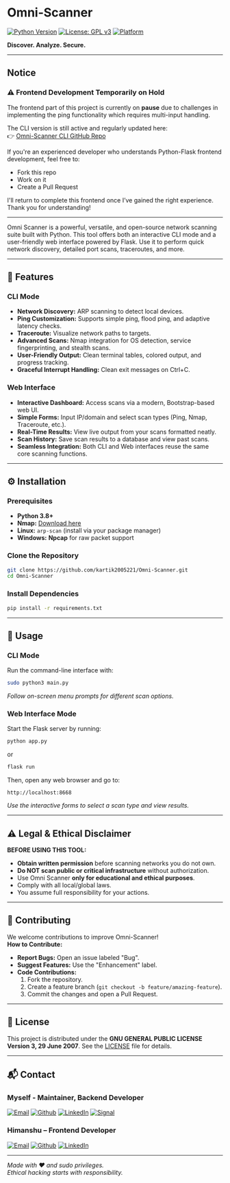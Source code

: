 # Omni-Scanner
[![Python Version](https://img.shields.io/badge/Python-3.8%2B-blue)](https://www.python.org/downloads/) [![License: GPL v3](https://img.shields.io/badge/License-GPL%20v3-brightgreen)](./LICENSE) [![Platform](https://img.shields.io/badge/Platform-Linux%20|%20Windows-informational)](./PLATFORM)

**Discover. Analyze. Secure.**

___
## Notice
### ⚠️ Frontend Development Temporarily on Hold

The frontend part of this project is currently on **pause** due to challenges in implementing the ping functionality which requires multi-input handling.

The CLI version is still active and regularly updated here:  
👉 [Omni-Scanner CLI GitHub Repo](https://github.com/kartik2005221/Omni-Scanner)

If you're an experienced developer who understands Python-Flask frontend development, feel free to:
- Fork this repo
- Work on it
- Create a Pull Request

I'll return to complete this frontend once I’ve gained the right experience. Thank you for understanding!

___


Omni Scanner is a powerful, versatile, and open-source network scanning suite built with Python. This tool offers both an interactive CLI mode and a user-friendly web interface powered by Flask. Use it to perform quick network discovery, detailed port scans, traceroutes, and more.

---

## 🚀 Features

### CLI Mode
- **Network Discovery:** ARP scanning to detect local devices.
- **Ping Customization:** Supports simple ping, flood ping, and adaptive latency checks.
- **Traceroute:** Visualize network paths to targets.
- **Advanced Scans:** Nmap integration for OS detection, service fingerprinting, and stealth scans.
- **User-Friendly Output:** Clean terminal tables, colored output, and progress tracking.
- **Graceful Interrupt Handling:** Clean exit messages on Ctrl+C.

### Web Interface
- **Interactive Dashboard:** Access scans via a modern, Bootstrap-based web UI.
- **Simple Forms:** Input IP/domain and select scan types (Ping, Nmap, Traceroute, etc.).
- **Real-Time Results:** View live output from your scans formatted neatly.
- **Scan History:** Save scan results to a database and view past scans.
- **Seamless Integration:** Both CLI and Web interfaces reuse the same core scanning functions.

---

## ⚙️ Installation
### Prerequisites
- **Python 3.8+**
- **Nmap:** [Download here](https://nmap.org/download.html)
- **Linux:** `arp-scan` (install via your package manager)
- **Windows:** **Npcap** for raw packet support

### Clone the Repository
```bash
git clone https://github.com/kartik2005221/Omni-Scanner.git
cd Omni-Scanner
````

### Install Dependencies
```bash
pip install -r requirements.txt
```

---

## 🔧 Usage

### CLI Mode
Run the command-line interface with:
```bash
sudo python3 main.py
```
_Follow on-screen menu prompts for different scan options._

### Web Interface Mode
Start the Flask server by running:
```bash
python app.py
```

or

```bash
flask run
```

Then, open any web browser and go to:
```
http://localhost:8668
```

_Use the interactive forms to select a scan type and view results._

---

## ⚠️ Legal & Ethical Disclaimer

**BEFORE USING THIS TOOL:**
- **Obtain written permission** before scanning networks you do not own.
- **Do NOT scan public or critical infrastructure** without authorization.
- Use Omni Scanner **only for educational and ethical purposes**.
- Comply with all local/global laws.
- You assume full responsibility for your actions.
---

## 🤝 Contributing

We welcome contributions to improve Omni-Scanner!  
**How to Contribute:**
- **Report Bugs:** Open an issue labeled "Bug".
- **Suggest Features:** Use the "Enhancement" label.
- **Code Contributions:**
   1. Fork the repository.
   2. Create a feature branch (`git checkout -b feature/amazing-feature`).
   3. Commit the changes and open a Pull Request.

---

## 📜 License
This project is distributed under the **GNU GENERAL PUBLIC LICENSE Version 3, 29 June 2007**. See the [LICENSE](./LICENSE) file for details.

---

## 📬 Contact
### Myself - Maintainer, Backend Developer
[![Email](https://img.shields.io/badge/proton%20mail-6D4AFF?style=for-the-badge&logo=protonmail&logoColor=white)](mailto:kartik2005221@proton.me) [![Github](https://img.shields.io/badge/GitHub-100000?style=for-the-badge&logo=github&logoColor=white)](https://github.com/kartik2005221) [![LinkedIn](https://img.shields.io/badge/LinkedIn-0077B5?style=for-the-badge&logo=linkedin&logoColor=white)](https://www.linkedin.com/in/kartik2005221/) [![Signal](https://img.shields.io/badge/Signal-3A76F0?style=for-the-badge&logo=signal&logoColor=white)](https://signal.me/#eu/NKRjNORoYBKevqLxymZOoG7HZv5v_YBZ3hSgA8r5FsJ-0I-yzu9OGYJQS8jiXVgZ)

### Himanshu – Frontend Developer
[![Email](https://img.shields.io/badge/Gmail-D14836?style=for-the-badge&logo=gmail&logoColor=white)](mailto:himanshu20050118@gmail.com) [![Github](https://img.shields.io/badge/GitHub-100000?style=for-the-badge&logo=github&logoColor=white)](https://github.com/Himanshu20050118) [![LinkedIn](https://img.shields.io/badge/LinkedIn-0077B5?style=for-the-badge&logo=linkedin&logoColor=white)](https://www.linkedin.com/in/himanshu20050118/)

---

_Made with ❤️ and sudo privileges._  
_Ethical hacking starts with responsibility._
